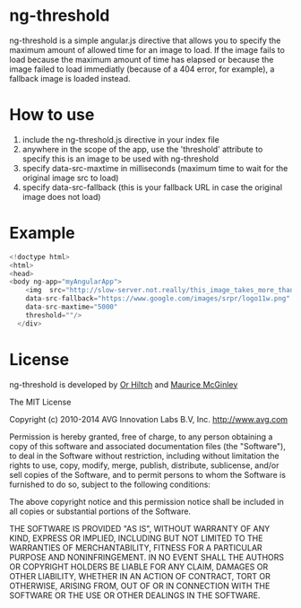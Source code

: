 ng-threshold
==========

ng-threshold is a simple angular.js directive that allows you to specify the maximum amount of allowed time for an image to load. If the image fails to load because the maximum amount of time has elapsed or because the image failed to load immediatly (because of a 404 error, for example), a fallback image is loaded instead. 

How to use
==========

1. include the ng-threshold.js directive in your index file
2. anywhere in the scope of the app, use the 'threshold' attribute to specify this is an image to be used with ng-threshold
3. specify data-src-maxtime in milliseconds (maximum time to wait for the original image src to load)
4. specify data-src-fallback (this is your fallback URL in case the original image does not load)


Example 
==========

```js
<!doctype html>
<html>
<head>
<body ng-app="myAngularApp">
    <img  src="http://slow-server.not.really/this_image_takes_more_than_5_sec_to_load.jpg" 
    data-src-fallback="https://www.google.com/images/srpr/logo11w.png" 
    data-src-maxtime="5000" 
    threshold=""/>
  </div>
```

License  
==========

ng-threshold is developed by <a href="https://www.linkedin.com/profile/view?id=116617874">Or Hiltch</a> and 
<a href="https://www.linkedin.com/profile/view?id=3535001">Maurice McGinley</a>

The MIT License

Copyright (c) 2010-2014 AVG Innovation Labs B.V, Inc. http://www.avg.com

Permission is hereby granted, free of charge, to any person obtaining a copy
of this software and associated documentation files (the "Software"), to deal
in the Software without restriction, including without limitation the rights
to use, copy, modify, merge, publish, distribute, sublicense, and/or sell
copies of the Software, and to permit persons to whom the Software is
furnished to do so, subject to the following conditions:

The above copyright notice and this permission notice shall be included in
all copies or substantial portions of the Software.

THE SOFTWARE IS PROVIDED "AS IS", WITHOUT WARRANTY OF ANY KIND, EXPRESS OR
IMPLIED, INCLUDING BUT NOT LIMITED TO THE WARRANTIES OF MERCHANTABILITY,
FITNESS FOR A PARTICULAR PURPOSE AND NONINFRINGEMENT. IN NO EVENT SHALL THE
AUTHORS OR COPYRIGHT HOLDERS BE LIABLE FOR ANY CLAIM, DAMAGES OR OTHER
LIABILITY, WHETHER IN AN ACTION OF CONTRACT, TORT OR OTHERWISE, ARISING FROM,
OUT OF OR IN CONNECTION WITH THE SOFTWARE OR THE USE OR OTHER DEALINGS IN
THE SOFTWARE.